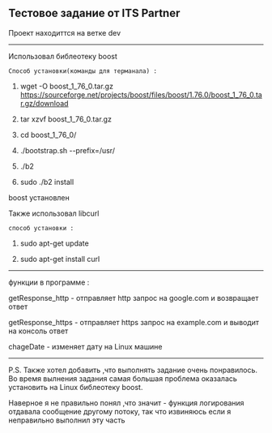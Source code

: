 ## Тестовое задание от ITS Partner

Проект находиттся на ветке dev

---

Использовал библеотеку boost 

    Способ установки(команды для терманала) :

1. wget -O boost_1_76_0.tar.gz https://sourceforge.net/projects/boost/files/boost/1.76.0/boost_1_76_0.tar.gz/download

2. tar xzvf boost_1_76_0.tar.gz

3. cd boost_1_76_0/

4. ./bootstrap.sh --prefix=/usr/

5. ./b2

6. sudo ./b2 install

boost установлен

Также использовал libcurl

    способ установки :

1. sudo apt-get update
 
2. sudo apt-get install curl

---

функции в программе :

getResponse_http - отправляет http запрос на google.com  и возвращает ответ 

getResponse_https - отправляет https запрос на example.com и выводит на консоль ответ 

chageDate - изменяет дату на Linux машине 

---

P.S. Также хотел добавить ,что выполнять задание очень понравилось. Во время вылнения задания самая большая проблема оказалась установить на Linux библеотеку boost.

Наверное я не правильно понял ,что значит - функция логирования отдавала сообщение другому потоку, так что извиняюсь если я неправильно выполнил эту часть 
 
